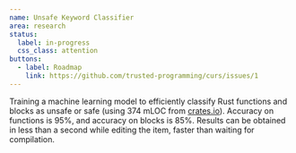 ```yaml
---
name: Unsafe Keyword Classifier
area: research
status: 
  label: in-progress
  css_class: attention
buttons:
  - label: Roadmap
    link: https://github.com/trusted-programming/curs/issues/1
---
```

Training a machine learning model to efficiently classify Rust functions and blocks as unsafe or 
safe (using 374 mLOC from [crates.io][cio]). Accuracy on functions is 95%, and accuracy on blocks 
is 85%. Results can be obtained in less than a second while editing the item, faster than waiting 
for compilation.

[cio]: https://crates.io
